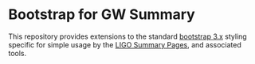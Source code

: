 Bootstrap for GW Summary
=========================

This repository provides extensions to the standard [bootstrap 3.x](//github.com/twbs/bootstrap/) styling specific for simple usage by the [LIGO Summary Pages](//github.com/gwpy/gwsumm/), and associated tools.
